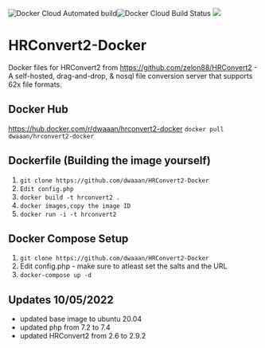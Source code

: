 ![Docker Cloud Automated build](https://img.shields.io/docker/cloud/automated/dwaaan/hrconvert2-docker.svg)![Docker Cloud Build Status](https://img.shields.io/docker/cloud/build/dwaaan/hrconvert2-docker.svg) [![](https://images.microbadger.com/badges/image/dwaaan/hrconvert2-docker.svg)](https://microbadger.com/images/dwaaan/hrconvert2-docker )

# HRConvert2-Docker

Docker files for HRConvert2 from https://github.com/zelon88/HRConvert2 - A self-hosted, drag-and-drop, & nosql file conversion server that supports 62x file formats.

## Docker Hub
https://hub.docker.com/r/dwaaan/hrconvert2-docker
`docker pull dwaaan/hrconvert2-docker`


## Dockerfile (Building the image yourself)

1. `git clone https://github.com/dwaaan/HRConvert2-Docker`
2. `Edit config.php`
3. `docker build -t hrconvert2 .`
4. `docker images,copy the image ID`
5. `docker run -i -t hrconvert2`
 

## Docker Compose Setup

1. `git clone https://github.com/dwaaan/HRConvert2-Docker`
2. Edit config.php - make sure to atleast set the salts and the URL
3. `docker-compose up -d`


## Updates 10/05/2022
* updated base image to ubuntu 20.04
* updated php from 7.2 to 7.4
* updated HRConvert2 from 2.6 to 2.9.2

